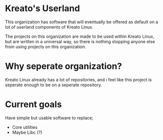 # Kreato's Userland
This organization has software that will eventually be offered as default on a lot of userland components of Kreato Linux.

The projects on this organization are made to be used within Kreato Linux, but are written in a universal way, so there is nothing stopping anyone else from using projects on this organization.

# Why seperate organization?
Kreato Linux already has a lot of repositories, and i feel like this project is seperate enough to be on a seperate repository.

# Current goals
Have simple but usable software to replace;
* Core utilities
* Maybe Libc (?)
